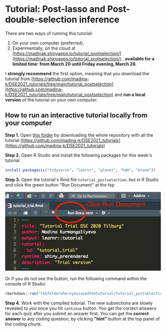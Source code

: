 # Tutorial: Post-lasso and Post-double-selection inference

There are two ways of running this tutorial:

1. On your own computer (preferred).
2. Experimentally, on the cloud at [https://madinak.shinyapps.io/tutorial_postselection/](https://madinak.shinyapps.io/tutorial_postselection/) , **available for a limited time: from March 20 until Friday evening, March 26**.

I __strongly recommend__ the first option, meaning that you download the tutorial from [https://github.com/madina-k/DSE2021_tutorials/tree/main/tutorial_postselection](https://github.com/madina-k/DSE2021_tutorials/tree/main/tutorial_postselection) and __run a local version__ of the tutorial on your own computer. 


## How to run an interactive tutorial locally from your computer

**Step 1.** Open [this folder](https://github.com/madina-k/DSE2021_tutorials/tree/main/tutorial_postselection) by  downloading the whole repository with all the tutorial [https://github.com/madina-k/DSE2021_tutorials](https://github.com/madina-k/DSE2021_tutorials)

**Step 2.** Open R Studio and install the following packages for this week's tutorial:

```r
install.packages(c("tidyverse", "learnr", "glmnet", "hdm", "broom"))
```

**Step 3.** Open the tutorial's Rmd file `tutorial_postselection.Rmd` in R Studio and click the green button "Run Document" at the top


![Rundoc](images/step2.png)

Or if you do not see the button, run the following command within the console of R Studio: 

```r 
rmarkdown::run("thefolderwhereyousavedthetutorial/tutorial_postselection.Rmd")

```

**Step 4.** Work with the compiled tutorial.  The  new subsections are slowly revealed to you once you hit  `continue` button. You get the correct answers for each quiz after you submit an answer first. You can get the **correct answer** to any coding question, by clicking **"hint"** button at the top panel of the coding chunk.

